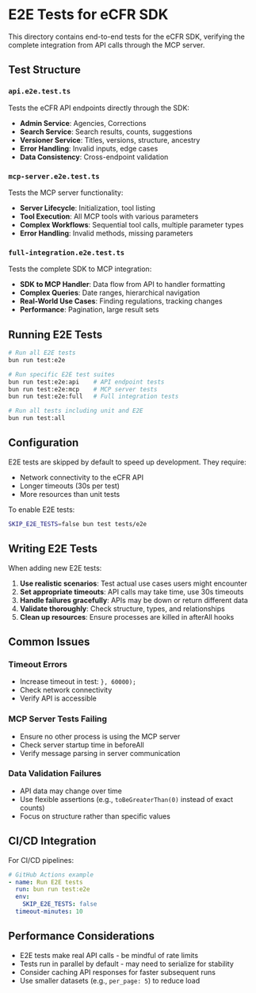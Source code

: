 # E2E Tests for eCFR SDK

This directory contains end-to-end tests for the eCFR SDK, verifying the complete integration from API calls through the MCP server.

## Test Structure

### `api.e2e.test.ts`
Tests the eCFR API endpoints directly through the SDK:
- **Admin Service**: Agencies, Corrections
- **Search Service**: Search results, counts, suggestions
- **Versioner Service**: Titles, versions, structure, ancestry
- **Error Handling**: Invalid inputs, edge cases
- **Data Consistency**: Cross-endpoint validation

### `mcp-server.e2e.test.ts`
Tests the MCP server functionality:
- **Server Lifecycle**: Initialization, tool listing
- **Tool Execution**: All MCP tools with various parameters
- **Complex Workflows**: Sequential tool calls, multiple parameter types
- **Error Handling**: Invalid methods, missing parameters

### `full-integration.e2e.test.ts`
Tests the complete SDK to MCP integration:
- **SDK to MCP Handler**: Data flow from API to handler formatting
- **Complex Queries**: Date ranges, hierarchical navigation
- **Real-World Use Cases**: Finding regulations, tracking changes
- **Performance**: Pagination, large result sets

## Running E2E Tests

```bash
# Run all E2E tests
bun run test:e2e

# Run specific E2E test suites
bun run test:e2e:api    # API endpoint tests
bun run test:e2e:mcp    # MCP server tests
bun run test:e2e:full   # Full integration tests

# Run all tests including unit and E2E
bun run test:all
```

## Configuration

E2E tests are skipped by default to speed up development. They require:
- Network connectivity to the eCFR API
- Longer timeouts (30s per test)
- More resources than unit tests

To enable E2E tests:
```bash
SKIP_E2E_TESTS=false bun test tests/e2e
```

## Writing E2E Tests

When adding new E2E tests:

1. **Use realistic scenarios**: Test actual use cases users might encounter
2. **Set appropriate timeouts**: API calls may take time, use 30s timeouts
3. **Handle failures gracefully**: APIs may be down or return different data
4. **Validate thoroughly**: Check structure, types, and relationships
5. **Clean up resources**: Ensure processes are killed in afterAll hooks

## Common Issues

### Timeout Errors
- Increase timeout in test: `}, 60000);`
- Check network connectivity
- Verify API is accessible

### MCP Server Tests Failing
- Ensure no other process is using the MCP server
- Check server startup time in beforeAll
- Verify message parsing in server communication

### Data Validation Failures
- API data may change over time
- Use flexible assertions (e.g., `toBeGreaterThan(0)` instead of exact counts)
- Focus on structure rather than specific values

## CI/CD Integration

For CI/CD pipelines:

```yaml
# GitHub Actions example
- name: Run E2E tests
  run: bun run test:e2e
  env:
    SKIP_E2E_TESTS: false
  timeout-minutes: 10
```

## Performance Considerations

- E2E tests make real API calls - be mindful of rate limits
- Tests run in parallel by default - may need to serialize for stability
- Consider caching API responses for faster subsequent runs
- Use smaller datasets (e.g., `per_page: 5`) to reduce load